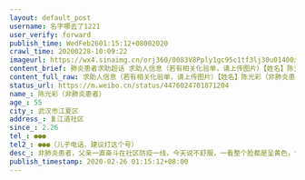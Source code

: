 ```yaml
---
layout: default_post
username: 名字哪去了1221
user_verify: forward
publish_time: WedFeb2601:15:12+08002020
crawl_time: 20200228-10:09:22
imageurl: https://wx4.sinaimg.cn/orj360/0083V8Pply1gc95c1tf3lj30u01400xk.jpg,https://wx4.sinaimg.cn/orj360/0083V8Pply1gc95c2dux6j30u0140n14.jpg,https://wx1.sinaimg.cn/orj360/0083V8Pply1gc95c2z08xj30u0140gs6.jpg,https://wx4.sinaimg.cn/orj360/0083V8Pply1gc95c3mysbj30u0140n4n.jpg
content_brief: 肺炎患者求助超话 求助人信息（若有相关化验单，请上传图片）【姓名】陈光彩（非肺炎患者）【年龄】55【所在城市】武汉市江夏区【所在小区、社区】复江道社区【患病时间】2.26【联系方式】●●●【其他紧急联系人】●●●（儿子电话，建议打这个号）【病情描述】非肺炎患者，父 ...全文
content_full_raw: 求助人信息（若有相关化验单，请上传图片）【姓名】陈光彩（非肺炎患者）【年龄】55【所在城市】武汉市江夏区【所在小区、社区】复江道社区【患病时间】2.26【联系方式】●●●【其他紧急联系人】●●●（儿子电话，建议打这个号）【病情描述】非肺炎患者，父亲一直奋斗在社区防疫一线，今天说不舒服，一看整个脸都是呈黄色，包括眼珠，怀疑黄疸。在我们区医院检查血、CT、心电图后，怀疑肝硬化甚至肝癌，检验胆红素特别高，这个数值高了极容易猝死，当地医院条件有限难以确诊，建议转上级医院治疗。当时拿完结果再出发去省人民医院，已经五点多了。挂号让先去急诊分诊，结果一个分诊程序足足到晚上十点多都没有完成，一直是医生忙没空，好不容易堵到了医生，怀疑急性肝衰竭，但是没病床不收，武汉所有医院打了电话，要么不收非肺炎患者，要么没床位，市长热线也没有回应，只能先回区医院住院打针。我与妻子和我爸疫情期间也算是奋斗在疫情战线的一员，父亲自从封锁小区后就独居，并参与单位封锁老旧小区的执勤任务；我妻子是一名护士，我则是参加本单位的突击队，保障小区及单位的生活与防疫物资供应。可惜现在一床难求，医生说这病死亡率极高，区医院条件有限，很难有效救治，我不知道怎么办好，父亲老实一辈子，刚抱孙子日子好过点就随时可能离去，希望有人帮帮我，没想到打败他的不是肺炎，而是这样的疾病，在这个特殊的时间真的很无力。帮帮我。
status_url: https://m.weibo.cn/status/4476024701871204
name_: 陈光彩（非肺炎患者）
age_: 55
city_: 武汉市江夏区
address_: 复江道社区
since_: 2.26
tel_: ●●●
tel2_: ●●●（儿子电话，建议打这个号）
desc_: 非肺炎患者，父亲一直奋斗在社区防疫一线，今天说不舒服，一看整个脸都是呈黄色，包括眼珠，怀疑黄疸。在我们区医院检查血、CT、心电图后，怀疑肝硬化甚至肝癌，检验胆红素特别高，这个数值高了极容易猝死，当地医院条件有限难以确诊，建议转上级医院治疗。当时拿完结果再出发去省人民医院，已经五点多了。挂号让先去急诊分诊，结果一个分诊程序足足到晚上十点多都没有完成，一直是医生忙没空，好不容易堵到了医生，怀疑急性肝衰竭，但是没病床不收，武汉所有医院打了电话，要么不收非肺炎患者，要么没床位，市长热线也没有回应，只能先回区医院住院打针。我与妻子和我爸疫情期间也算是奋斗在疫情战线的一员，父亲自从封锁小区后就独居，并参与单位封锁老旧小区的执勤任务；我妻子是一名护士，我则是参加本单位的突击队，保障小区及单位的生活与防疫物资供应。可惜现在一床难求，医生说这病死亡率极高，区医院条件有限，很难有效救治，我不知道怎么办好，父亲老实一辈子，刚抱孙子日子好过点就随时可能离去，希望有人帮帮我，没想到打败他的不是肺炎，而是这样的疾病，在这个特殊的时间真的很无力。帮帮我。
publish_timestamp: 2020-02-26 01:15:12+08:00
---
```

